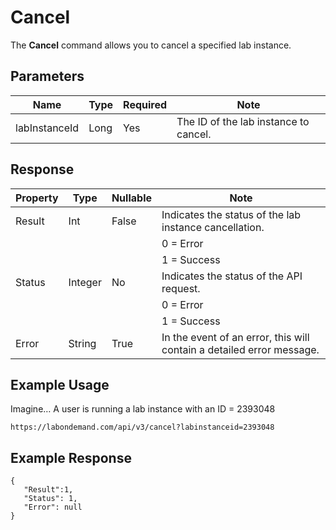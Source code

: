 # Cancel

The **Cancel** command allows you to cancel a specified lab instance.

## Parameters

|Name|Type|Required|Note|
|--- |--- |--- |--- |
|labInstanceId|Long|Yes|The ID of the lab instance to cancel.

## Response 

|Property|Type|Nullable|Note|
|--- |--- |--- |--- |
|Result|Int|False|Indicates the status of the lab instance cancellation.
||||0 = Error
||||1 = Success|
|Status|Integer|No|Indicates the status of the API request.
||||0 = Error
||||1 = Success|
|Error|String|True|In the event of an error, this will contain a detailed error message.|

## Example Usage

Imagine… A user is running a lab instance with an ID = 2393048

```
https://labondemand.com/api/v3/cancel?labinstanceid=2393048
```

## Example Response
```linenums
{
   "Result":1,
   "Status": 1,
   "Error": null
}
```

